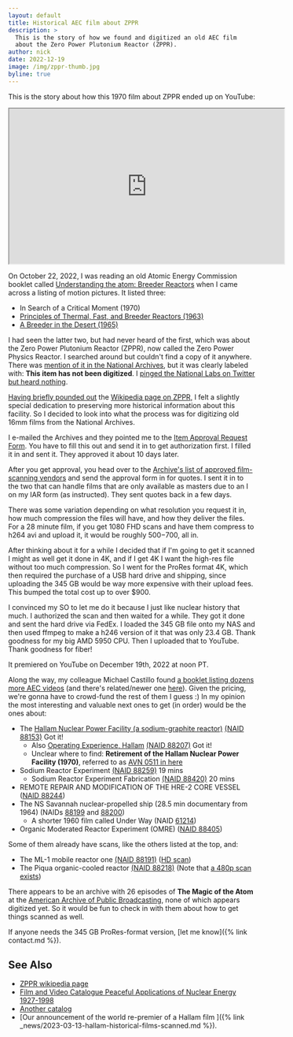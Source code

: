 ```yaml
---
layout: default
title: Historical AEC film about ZPPR
description: > 
  This is the story of how we found and digitized an old AEC film
  about the Zero Power Plutonium Reactor (ZPPR).
author: nick
date: 2022-12-19
image: /img/zppr-thumb.jpg
byline: true
---
```

<div class="row">
<div class="col-md-8" markdown="1">

This is the story about how this 1970 film about ZPPR ended up on YouTube:

<iframe width="560" height="315" src="https://www.youtube.com/embed/jmvbbRRYb6k" 
allow="autoplay; encrypted-media" allowfullscreen></iframe>

On October 22, 2022, I was reading an old Atomic Energy Commission booklet
called [Understanding the atom: Breeder
Reactors](https://babel.hathitrust.org/cgi/pt?id=umn.31951d03596374f&view=1up&seq=49) when I came
across a listing of motion pictures. It listed three:

* In Search of a Critical Moment (1970)
* [Principles of Thermal, Fast, and Breeder Reactors (1963)](https://www.youtube.com/watch?v=YsZE_YhUXh4)
* [A Breeder in the Desert (1965)](https://www.youtube.com/watch?v=Y4Ks2TA8h4M)

I had seen the latter two, but had never heard of the first, which was about the
Zero Power Plutonium Reactor (ZPPR), now called the Zero Power Physics Reactor.
I searched around but couldn't find a copy of it anywhere. There was [mention of it
in the National Archives](https://catalog.archives.gov/id/88308), but it was
clearly labeled with: **This item has not been digitized**. I [pinged the
National Labs on Twitter but heard
nothing](https://twitter.com/whatisnuclear/status/1584024975518093314).

[Having
briefly pounded out](https://en.wikipedia.org/w/index.php?title=Zero_Power_Physics_Reactor&diff=prev&oldid=1025855316)
the [Wikipedia page on
ZPPR,](https://en.wikipedia.org/wiki/Zero_Power_Physics_Reactor) I felt a
slightly special dedication to preserving more historical information about this
facility. So I decided to look into what the process was for digitizing old
16mm films from the National Archives. 

I e-mailed the Archives and they pointed me to the [Item Approval Request
Form](https://www.archives.gov/research/order/item-approval-form.html).  You
have to fill this out and send it in to get authorization first. I filled it in
and sent it. They approved it about 10 days later.

After you get approval, you head over to the [Archive's list of approved
film-scanning
vendors](https://www.archives.gov/research/motion-pictures/vendors) and send the
approval form in for quotes. I sent it in to the two that can handle films that
are only available as masters due to an I on my IAR form (as instructed). They
sent quotes back in a few days. 

There was some variation depending on what resolution you request it in, how
much compression the files will have, and how they deliver the files.  For a 28
minute film, if you get 1080 FHD scans and have them compress to h264 avi and
upload it, it would be roughly $500-$700, all in. 

After thinking about it for a while I decided that if I'm going to get it
scanned I might as well get it done in 4K, and if I get 4K I want the high-res
file without too much compression. So I went for the ProRes format 4K, which
then required the purchase of a USB hard drive and shipping, since uploading
the 345 GB would be way more expensive with their upload fees. This bumped
the total cost up to over $900. 

I convinced my SO to let me do it because I just like nuclear history that much.
I authorized the scan and then waited for a while. They got it done and sent the
hard drive via FedEx. I loaded the 345 GB file onto my NAS and then used ffmpeg
to make a h246 version of it that was only 23.4 GB. Thank goodness for my big
AMD 5950 CPU. Then I uploaded that to YouTube. Thank goodness for fiber!

It premiered on YouTube on December 19th, 2022 at noon PT.

Along the way, my colleague Michael Castillo found [a booklet listing dozens
more AEC
videos](https://archive.org/details/16mmfilmcombined00usatrich/mode/2up?view=theater)
(and there's related/newer one
[here](https://babel.hathitrust.org/cgi/pt?id=coo.31924004286914)).  Given the
pricing, we're gonna have to crowd-fund the rest of them I guess :) In my
opinion the most interesting and valuable next ones to get (in order) would be
the ones about:

* The [Hallam Nuclear Power Facility (a sodium-graphite reactor)](https://www.youtube.com/watch?v=ey1MO_1DkL4) [(NAID 88153)](https://catalog.archives.gov/id/88153) <span class="badge bg-info">Got it!</span>
  * Also [Operating Experience, Hallam](https://www.youtube.com/watch?v=H1kazdkkB5o) [(NAID 88207)](https://catalog.archives.gov/id/88207) <span class="badge bg-info">Got it!</span>
  * Unclear where to find:  **Retirement of the Hallam Nuclear Power Facility
    (1970)**, referred to as [AVN 0511 in here](https://inis.iaea.org/collection/NCLCollectionStore/_Public/30/018/30018866.pdf)
* Sodium Reactor Experiment [(NAID 88259)](https://catalog.archives.gov/id/88259) 19 mins
  * Sodium Reactor Experiment Fabrication [(NAID 88420)](https://catalog.archives.gov/id/88420) 20 mins
* REMOTE REPAIR AND MODIFICATION OF THE HRE-2 CORE VESSEL ([NAID 88244](https://catalog.archives.gov/id/88244))
* The NS Savannah nuclear-propelled ship (28.5 min documentary from 1964) (NAIDs
  [88199](https://catalog.archives.gov/id/88199) and
  [88200](https://catalog.archives.gov/id/88200))
  * A shorter 1960 film called Under Way (NAID [61214](https://catalog.archives.gov/id/61214))
* Organic Moderated Reactor Experiment (OMRE) ([NAID 88405](https://catalog.archives.gov/id/88405))

Some of them already have scans, like the others listed at the top, and:
* The ML-1 mobile reactor one [(NAID
  88191)](https://catalog.archives.gov/id/88191) ([HD
  scan](https://www.youtube.com/watch?v=PPPp5rtu04A))
* The Piqua organic-cooled reactor [(NAID
  88218)](https://catalog.archives.gov/id/88218) (Note that [a 480p scan
  exists](https://www.youtube.com/watch?v=cH06vZZZSZw))

There appears to be an archive with 26 episodes of 
**The Magic of the Atom** at the [American Archive of Public Broadcasting](https://americanarchive.org/catalog?f%5Baccess_types%5D%5B%5D=all&f%5Bseries_titles%5D%5B%5D=The+Magic+of+the+Atom&per_page=50&sort=episode_number_sort+asc), none of which appears digitized yet. So it would be fun to check in with them about how to get things scanned as well.

If anyone needs the 345 GB ProRes-format version, [let me know]({% link contact.md %}).


## See Also
* [ZPPR wikipedia page](https://en.wikipedia.org/wiki/Zero_Power_Physics_Reactor)
* [Film and Video Catalogue Peaceful Applications of Nuclear Energy 1927-1998](https://inis.iaea.org/collection/NCLCollectionStore/_Public/30/018/30018866.pdf)
* [Another catalog](https://files.eric.ed.gov/fulltext/ED067128.pdf)
* [Our announcement of the world re-premier of a Hallam film ]({% link _news/2023-03-13-hallam-historical-films-scanned.md %}).
</div>
</div>
